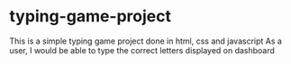 # typing-game-project
This is a simple typing game project done in html, css and javascript
As a user, I would be able to type the correct letters displayed on dashboard 
